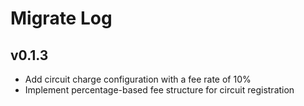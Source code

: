 # Migrate Log

## v0.1.3

- Add circuit charge configuration with a fee rate of 10%
- Implement percentage-based fee structure for circuit registration

